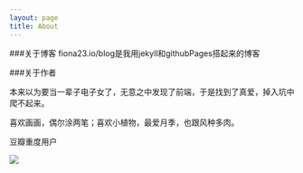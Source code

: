 ```yaml
---
layout: page
title: About
---
```



###关于博客
fiona23.io/blog是我用jekyll和githubPages搭起来的博客


###关于作者

<p>本来以为要当一辈子电子女了，无意之中发现了前端，于是找到了真爱，掉入坑中爬不起来。</p>

<p>喜欢画画，偶尔涂两笔；喜欢小植物，最爱月季，也跟风种多肉。</p>

<p>豆瓣重度用户</p>
<img src="{{ site.baseurl }}/public/img/me.jpg" / >

